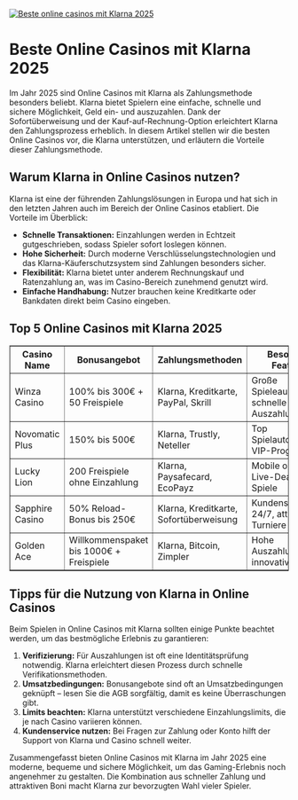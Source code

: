 [![Beste online casinos mit Klarna 2025](https://123-caf.pages.dev/gitsignup.png)](https://vrmoo.ru/Bt82HjjY)

<h1>Beste Online Casinos mit Klarna 2025</h1> <p>Im Jahr 2025 sind Online Casinos mit Klarna als Zahlungsmethode besonders beliebt. Klarna bietet Spielern eine einfache, schnelle und sichere Möglichkeit, Geld ein- und auszuzahlen. Dank der Sofortüberweisung und der Kauf-auf-Rechnung-Option erleichtert Klarna den Zahlungsprozess erheblich. In diesem Artikel stellen wir die besten Online Casinos vor, die Klarna unterstützen, und erläutern die Vorteile dieser Zahlungsmethode.</p>  <h2>Warum Klarna in Online Casinos nutzen?</h2> <p>Klarna ist eine der führenden Zahlungslösungen in Europa und hat sich in den letzten Jahren auch im Bereich der Online Casinos etabliert. Die Vorteile im Überblick:</p> <ul>   <li><strong>Schnelle Transaktionen:</strong> Einzahlungen werden in Echtzeit gutgeschrieben, sodass Spieler sofort loslegen können.</li>   <li><strong>Hohe Sicherheit:</strong> Durch moderne Verschlüsselungstechnologien und das Klarna-Käuferschutzsystem sind Zahlungen besonders sicher.</li>   <li><strong>Flexibilität:</strong> Klarna bietet unter anderem Rechnungskauf und Ratenzahlung an, was im Casino-Bereich zunehmend genutzt wird.</li>   <li><strong>Einfache Handhabung:</strong> Nutzer brauchen keine Kreditkarte oder Bankdaten direkt beim Casino eingeben.</li> </ul>  <h2>Top 5 Online Casinos mit Klarna 2025</h2> <table border="1" cellpadding="6" cellspacing="0">   <thead>     <tr>       <th>Casino Name</th>       <th>Bonusangebot</th>       <th>Zahlungsmethoden</th>       <th>Besondere Features</th>     </tr>   </thead>   <tbody>     <tr>       <td>Winza Casino</td>       <td>100% bis 300€ + 50 Freispiele</td>       <td>Klarna, Kreditkarte, PayPal, Skrill</td>       <td>Große Spieleauswahl, schnelle Auszahlungen</td>     </tr>     <tr>       <td>Novomatic Plus</td>       <td>150% bis 500€</td>       <td>Klarna, Trustly, Neteller</td>       <td>Top Spielautomaten, VIP-Programm</td>     </tr>     <tr>       <td>Lucky Lion</td>       <td>200 Freispiele ohne Einzahlung</td>       <td>Klarna, Paysafecard, EcoPayz</td>       <td>Mobile optimiert, Live-Dealer-Spiele</td>     </tr>     <tr>       <td>Sapphire Casino</td>       <td>50% Reload-Bonus bis 250€</td>       <td>Klarna, Kreditkarte, Sofortüberweisung</td>       <td>Kundensupport 24/7, attraktive Turniere</td>     </tr>     <tr>       <td>Golden Ace</td>       <td>Willkommenspaket bis 1000€ + Freispiele</td>       <td>Klarna, Bitcoin, Zimpler</td>       <td>Hohe Auszahlungslimits, innovative Slots</td>     </tr>   </tbody> </table>  <h2>Tipps für die Nutzung von Klarna in Online Casinos</h2> <p>Beim Spielen in Online Casinos mit Klarna sollten einige Punkte beachtet werden, um das bestmögliche Erlebnis zu garantieren:</p> <ol>   <li><strong>Verifizierung:</strong> Für Auszahlungen ist oft eine Identitätsprüfung notwendig. Klarna erleichtert diesen Prozess durch schnelle Verifikationsmethoden.</li>   <li><strong>Umsatzbedingungen:</strong> Bonusangebote sind oft an Umsatzbedingungen geknüpft – lesen Sie die AGB sorgfältig, damit es keine Überraschungen gibt.</li>   <li><strong>Limits beachten:</strong> Klarna unterstützt verschiedene Einzahlungslimits, die je nach Casino variieren können.</li>   <li><strong>Kundenservice nutzen:</strong> Bei Fragen zur Zahlung oder Konto hilft der Support von Klarna und Casino schnell weiter.</li> </ol>  <p>Zusammengefasst bieten Online Casinos mit Klarna im Jahr 2025 eine moderne, bequeme und sichere Möglichkeit, um das Gaming-Erlebnis noch angenehmer zu gestalten. Die Kombination aus schneller Zahlung und attraktiven Boni macht Klarna zur bevorzugten Wahl vieler Spieler.</p>